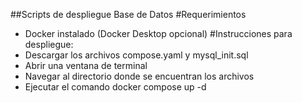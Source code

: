 ##Scripts de despliegue Base de Datos
#Requerimientos
- Docker instalado (Docker Desktop opcional)
#Instrucciones para despliegue:
- Descargar los archivos compose.yaml y mysql_init.sql
- Abrir una ventana de terminal
- Navegar al directorio donde se encuentran los archivos
- Ejecutar el comando docker compose up -d